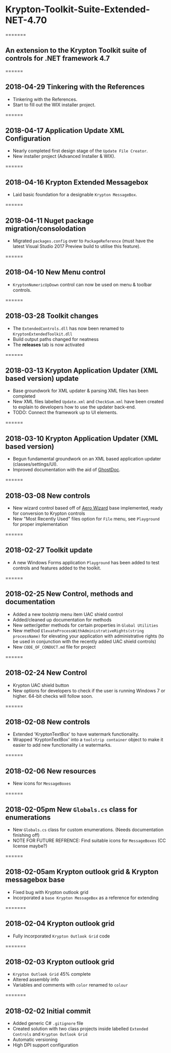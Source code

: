 # Krypton-Toolkit-Suite-Extended-NET-4.70

=======

## An extension to the Krypton Toolkit suite of controls for .NET framework 4.7 

======

## 2018-04-29 Tinkering with the References
* Tinkering with the References.
* Start to fill out the WIX installer project.

======

## 2018-04-17 Application Update XML Configuration
* Nearly completed first design stage of the `Update File Creator`.
* New installer project (Advanced Installer & WIX).

======

## 2018-04-16 Krypton Extended Messagebox
* Laid basic foundation for a designable `Krypton MessageBox`.

======

## 2018-04-11 Nuget package migration/consolodation
* Migrated `packages.config` over  to `PackageReference` (must have the latest Visual Studio 2017 Preview build to utilise this feature).

======

## 2018-04-10 New Menu control
* `KryptonNumericUpDown` control can now be used on menu & toolbar controls.

======

## 2018-03-28 Toolkit changes
* The `ExtendedControls.dll` has now been renamed to `KryptonExtendedToolkit.dll`
* Build output paths changed for neatness
* The **releases** tab is now activated

======

## 2018-03-13 Krypton Application Updater (XML based version) update
* Base groundwork for XML updater & parsing XML files has been completed
* New XML files labelled `Update.xml` and `CheckSum.xml` have been created to explain to developers how to use the updater back-end.
* TODO: Connect the framework up to UI elements.

======

## 2018-03-10 Krypton Application Updater (XML based version)
* Begun fundamental groundwork on an XML based application updater (classes/settings/UI).
* Improved documentation with the aid of [GhostDoc](https://marketplace.visualstudio.com/items?itemName=sergeb.GhostDoc).

======

## 2018-03-08 New controls
* New wizard control based off of [Aero Wizard](https://github.com/dahall/AeroWizard) base implemented, ready for conversion to Krypton controls
* New "Most Recently Used" files option for `File` menu, see `Playground` for proper implementation

======

## 2018-02-27 Toolkit update
* A new Windows Forms application `Playground` has been added to test controls and features added to the toolkit.

======

## 2018-02-25 New Control, methods and documentation
* Added a new toolstrip menu item UAC shield control
* Added/cleaned up documentation for methods
* New setter/getter methods for certain properties in `Global Utilities`
* New method `ElevateProcessWithAdministrativeRights(string processName)` for elevating your application with administrative rights (to be used in conjunction with the recently added UAC shield controls)
* New `CODE_OF_CONDUCT.md` file for project

======

## 2018-02-24 New Control
* Krypton UAC shield button
* New options for developers to check if the user is running Windows 7 or higher. 64-bit checks will follow soon.

======

## 2018-02-08 New controls 
* Extended 'KryptonTextBox' to have watermark functionality.
* Wrapped 'KryptonTextBox' into a `toolstrip container` object to make it easier to add new functionality i.e watermarks.

======

## 2018-02-06 New resources
* New icons for `MessageBoxes`

======

## 2018-02-05pm New `Globals.cs` class for enumerations
* New `Globals.cs` class for custom enumerations. (Needs documentation finishing off)
* NOTE FOR FUTURE REFRENCE: Find suitable icons for `MessageBoxes` (CC license maybe?)

======

## 2018-02-05am Krypton outlook grid & Krypton messagebox base
* Fixed bug with Krypton outlook grid
* Incorporated a `base Krypton MessageBox` as a reference for extending

=======

## 2018-02-04 Krypton outlook grid
* Fully incorporated `Krypton Outlook Grid` code

=======

## 2018-02-03 Krypton outlook grid
* `Krypton Outlook Grid` 45% complete
* Altered assembly info
* Variables and comments with `color` renamed to `colour`

=======

## 2018-02-02 Initial commit
* Added generic C# `.gitignore` file
* Created solution with two class projects inside labelled `Extended Controls` and `Krypton Outlook Grid`
* Automatic versioning
* High DPI support configuration 
